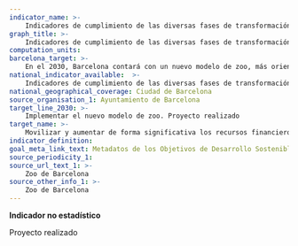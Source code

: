 ```yaml
---
indicator_name: >-
    Indicadores de cumplimiento de las diversas fases de transformación hacia el nuevo modelo de zoo
graph_title: >-
    Indicadores de cumplimiento de las diversas fases de transformación hacia el nuevo modelo de zoo
computation_units: 
barcelona_target: >-
    En el 2030, Barcelona contará con un nuevo modelo de zoo, más orientado hacia la preservación y la difusión de la biodiversidad, y con un instituto de investigación de la biodiversidad
national_indicator_available:  >-
    Indicadores de cumplimiento de las diversas fases de transformación hacia el nuevo modelo de zoo
national_geographical_coverage: Ciudad de Barcelona
source_organisation_1: Ayuntamiento de Barcelona
target_line_2030: >-
    Implementar el nuevo modelo de zoo. Proyecto realizado
target_name: >-
    Movilizar y aumentar de forma significativa los recursos financieros procedentes de todas las fuentes con el fin de conservar y utilizar la biodiversidad y los ecosistemas de forma sostenible
indicator_definition:
goal_meta_link_text: Metadatos de los Objetivos de Desarrollo Sostenible de las Naciones Unidas (pdf 894kB)
source_periodicity_1: 
source_url_text_1: >-
    Zoo de Barcelona
source_other_info_1: >-
    Zoo de Barcelona
---
```

**Indicador no estadístico**

Proyecto realizado